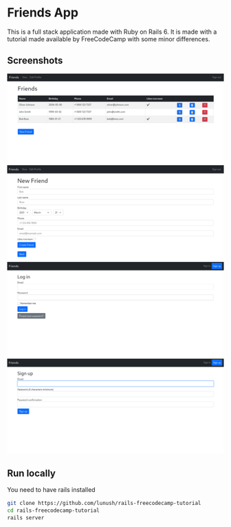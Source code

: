 # Friends App
This is a full stack application made with Ruby on Rails 6. It is made with a tutorial made
available by FreeCodeCamp with some minor differences.

## Screenshots
![Preview 1](images/preview1.png)
![Preview 2](images/preview2.png)
![Preview 3](images/preview3.png)
![Preview 4](images/preview4.png)

## Run locally
You need to have rails installed
```sh
git clone https://github.com/lunush/rails-freecodecamp-tutorial
cd rails-freecodecamp-tutorial
rails server
```
